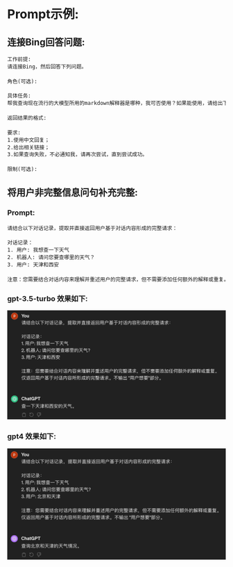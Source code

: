 # Prompt示例:

## 连接Bing回答问题:

```txt
工作前提:
请连接Bing，然后回答下列问题。

角色(可选):

具体任务:
帮我查询现在流行的大模型所用的markdown解释器是哪种，我可否使用？如果能使用，请给出下载链接、安装包或源码。

返回结果的格式:

要求:
1.使用中文回复；
2.给出相关链接；
3.如果查询失败，不必通知我，请再次尝试，直到尝试成功。

限制(可选):
```

## 将用户非完整信息问句补充完整:

### Prompt:

```txt
请结合以下对话记录，提取并直接返回用户基于对话内容形成的完整请求：

对话记录：
1. 用户: 我想查一下天气
2. 机器人: 请问您要查哪里的天气？
3. 用户: 天津和西安

注意：您需要结合对话内容来理解并重述用户的完整请求，但不需要添加任何额外的解释或重复。仅返回用户基于对话内容所形成的完整请求。不输出 "用户想要"部分。
```

### gpt-3.5-turbo 效果如下:

![](./将用户非完整信息问句补充完整gpt35.jpg)

### gpt4 效果如下:

![](./将用户非完整信息问句补充完整gpt4.jpg)

